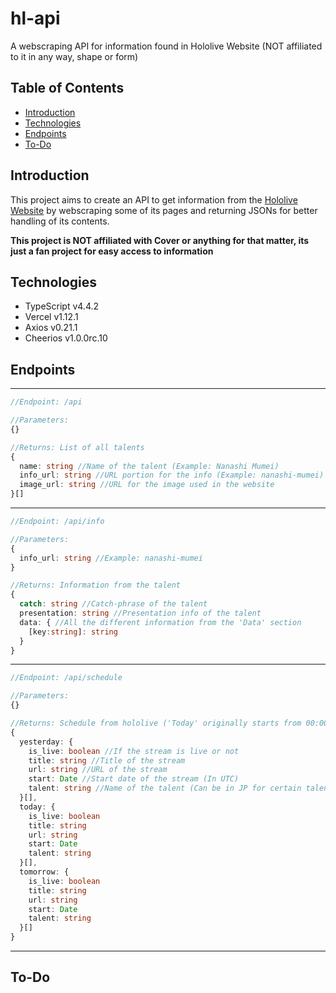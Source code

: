 # hl-api
A webscraping API for information found in Hololive Website (NOT affiliated to it in any way, shape or form)

## Table of Contents
- [Introduction](#introduction)
- [Technologies](#technologies)
- [Endpoints](#endpoints)
- [To-Do](#to-do)
## Introduction
This project aims to create an API to get information from the [Hololive Website](https://hololive.hololivepro.com/en) by webscraping some of its pages and returning JSONs for better handling of its contents.

**This project is NOT affiliated with Cover or anything for that matter, its just a fan project for easy access to information**

## Technologies
- TypeScript v4.4.2
- Vercel v1.12.1
- Axios v0.21.1
- Cheerios v1.0.0rc.10

## Endpoints
<hr />

```ts
//Endpoint: /api

//Parameters:
{}

//Returns: List of all talents
{
  name: string //Name of the talent (Example: Nanashi Mumei)
  info_url: string //URL portion for the info (Example: nanashi-mumei)
  image_url: string //URL for the image used in the website
}[]
```

<hr />

```ts
//Endpoint: /api/info

//Parameters:
{
  info_url: string //Example: nanashi-mumei
}

//Returns: Information from the talent
{
  catch: string //Catch-phrase of the talent
  presentation: string //Presentation info of the talent
  data: { //All the different information from the 'Data' section
    [key:string]: string 
  }
}
```

<hr />

```ts
//Endpoint: /api/schedule

//Parameters:
{}

//Returns: Schedule from hololive ('Today' originally starts from 00:00 JST)
{
  yesterday: {
    is_live: boolean //If the stream is live or not
    title: string //Title of the stream
    url: string //URL of the stream
    start: Date //Start date of the stream (In UTC)
    talent: string //Name of the talent (Can be in JP for certain talents)
  }[],
  today: {
    is_live: boolean
    title: string
    url: string
    start: Date
    talent: string
  }[],
  tomorrow: {
    is_live: boolean
    title: string
    url: string
    start: Date
    talent: string
  }[]
}
```

<hr />

## To-Do
